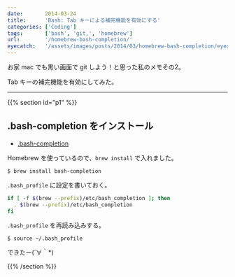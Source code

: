 ```yaml
---
date:       2014-03-24
title:      'Bash: Tab キーによる補完機能を有効にする'
categories: ['Coding']
tags:       ['bash', 'git,', 'homebrew']
url:        '/homebrew-bash-completion/'
eyecatch:   '/assets/images/posts/2014/03/homebrew-bash-completion/eyecatch.png'
---
```


お家 mac でも黒い画面で git しよう！と思った私のメモその2。

Tab キーの補完機能を有効にしてみた。

---

{{% section id="p1" %}}

## .bash-completion をインストール

- [.bash-completion](http://bash-completion.alioth.debian.org/)

Homebrew を使っているので、`brew install` で入れました。

```shell
$ brew install bash-completion
```

`.bash_profile` に設定を書いておく。

```bash
if [ -f $(brew --prefix)/etc/bash_completion ]; then
  . $(brew --prefix)/etc/bash_completion
fi
```

`.bash_profile` を再読み込みする。

```shell
$ source ~/.bash_profile
```

できたー(´∀｀*)

{{% /section %}}
